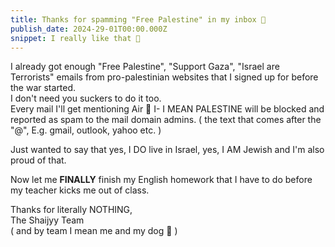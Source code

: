 ```yaml
---
title: Thanks for spamming "Free Palestine" in my inbox 🤗
publish_date: 2024-29-01T00:00.000Z
snippet: I really like that 🙂
---
```


I already got enough "Free Palestine", "Support Gaza", "Israel are Terrorists" emails from pro-palestinian websites that I signed up for before the war started.  
I don't need you suckers to do it too.  
Every mail I'll get mentioning Air 💨 I- I MEAN PALESTINE will be blocked and reported as spam to the mail domain admins. ( the text that comes after the "@", E.g. gmail, outlook, yahoo etc. )

Just wanted to say that yes, I DO live in Israel, yes, I AM Jewish and I'm also proud of that.  

Now let me **FINALLY** finish my English homework that I have to do before my teacher kicks me out of class.  

Thanks for literally NOTHING,  
The Shaijyy Team  
( and by team I mean me and my dog 🐶 )
